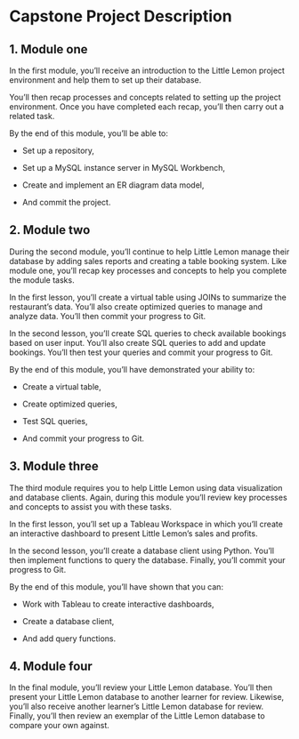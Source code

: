 # Capstone Project Description

## 1. Module one
In the first module, you’ll receive an introduction to the Little Lemon project environment and help them to set up their database.

You’ll then recap processes and concepts related to setting up the project environment. Once you have completed each recap, you’ll then carry out a related task.

By the end of this module, you’ll be able to:

- Set up a repository,

- Set up a MySQL instance server in MySQL Workbench,

- Create and implement an ER diagram data model,

- And commit the project.


## 2. Module two
During the second module, you’ll continue to help Little Lemon manage their database by adding sales reports and creating a table booking system. Like module one, you’ll recap key processes and concepts to help you complete the module tasks. 

In the first lesson, you’ll create a virtual table using JOINs to summarize the restaurant’s data. You’ll also create optimized queries to manage and analyze data. You’ll then commit your progress to Git.

In the second lesson, you’ll create SQL queries to check available bookings based on user input. You’ll also create SQL queries to add and update bookings. You’ll then test your queries and commit your progress to Git.

By the end of this module, you’ll have demonstrated your ability to:

- Create a virtual table,

- Create optimized queries,

- Test SQL queries,

- And commit your progress to Git.


## 3. Module three
The third module requires you to help Little Lemon using data visualization and database clients. Again, during this module you’ll review key processes and concepts to assist you with these tasks.

In the first lesson, you’ll set up a Tableau Workspace in which you’ll create an interactive dashboard to present Little Lemon’s sales and profits.

In the second lesson, you’ll create a database client using Python. You’ll then implement functions to query the database. Finally, you’ll commit your progress to Git.

By the end of this module, you’ll have shown that you can:

- Work with Tableau to create interactive dashboards,

- Create a database client,

- And add query functions.


## 4. Module four
In the final module, you’ll review your Little Lemon database. You’ll then present your Little Lemon database to another learner for review. Likewise, you’ll also receive another learner’s Little Lemon database for review. Finally, you’ll then review an exemplar of the Little Lemon database to compare your own against.
